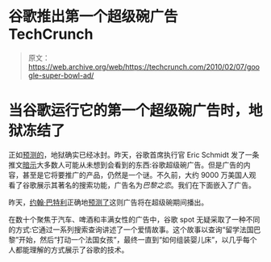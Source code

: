 # 谷歌推出第一个超级碗广告 TechCrunch

> 原文：<https://web.archive.org/web/https://techcrunch.com/2010/02/07/google-super-bowl-ad/>

# 当谷歌运行它的第一个超级碗广告时，地狱冻结了

正如[预测的](https://web.archive.org/web/20221007120039/http://www.beta.techcrunch.com/2010/02/06/google-super-bowl-commercial/)，地狱确实已经冰封。昨天，谷歌首席执行官 Eric Schmidt 发了一条推文[暗示](https://web.archive.org/web/20221007120039/http://www.beta.techcrunch.com/2010/02/06/google-super-bowl-commercial/)大多数人可能从未想到会看到的东西:谷歌超级碗广告。但是广告的内容，甚至是它将要推广的产品，仍然是一个谜。不久前，大约 9000 万美国人观看了谷歌展示其著名的搜索功能，广告名为*巴黎之恋*。我们在下面嵌入了广告。

昨天，[约翰·巴特利](https://web.archive.org/web/20221007120039/http://www.crunchbase.com/person/john-battelle)正确地[预测了](https://web.archive.org/web/20221007120039/http://battellemedia.com/archives/005116.php)这则广告将在超级碗期间播出。

在数十个聚焦于汽车、啤酒和丰满女性的广告中，谷歌 spot 无疑采取了一种不同的方式:它通过一系列搜索查询讲述了一个爱情故事。这个故事以查询“留学法国巴黎”开始，然后“打动一个法国女孩”，最终一直到“如何组装婴儿床”，以几乎每个人都能理解的方式展示了谷歌的技术。